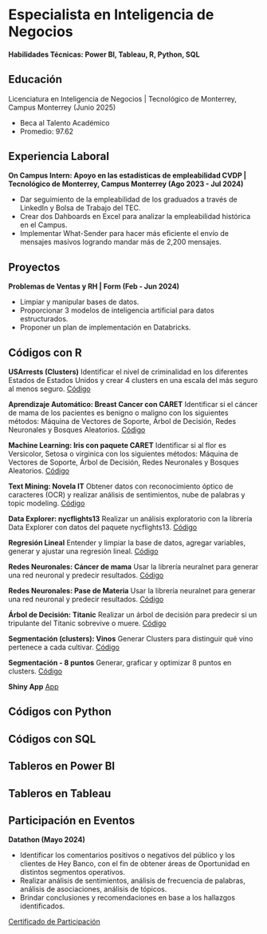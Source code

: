 # Especialista en Inteligencia de Negocios

#### Habilidades Técnicas: Power BI, Tableau, R, Python, SQL

## Educación
Licenciatura en Inteligencia de Negocios | Tecnológico de Monterrey, Campus Monterrey (Junio 2025)
- Beca al Talento Académico 
- Promedio: 97.62

## Experiencia Laboral
**On Campus Intern: Apoyo en las estadísticas de empleabilidad CVDP | Tecnológico de Monterrey, Campus Monterrey (Ago 2023 - Jul 2024)**
- Dar seguimiento de la empleabilidad de los graduados a través de LinkedIn y Bolsa de Trabajo del TEC.
- Crear dos Dahboards en Excel para analizar la empleabilidad histórica en el Campus.
- Implementar What-Sender para hacer más eficiente el envío de mensajes masivos logrando mandar más de 2,200 mensajes.


## Proyectos
**Problemas de Ventas y RH | Form (Feb - Jun 2024)**
- Limpiar y manipular bases de datos.
- Proporcionar 3 modelos de inteligencia artificial para datos estructurados.
- Proponer un plan de implementación en Databricks.

## Códigos con R
**USArrests (Clusters)**
Identificar el nivel de criminalidad en los diferentes Estados de Estados Unidos y crear 4 clusters en una escala del más seguro al menos seguro. 
[Código](https://rpubs.com/NayeliPM/1156426)

**Aprendizaje Automático: Breast Cancer con CARET**
Identificar si el cáncer de mama de los pacientes es benigno o maligno con los siguientes métodos: Máquina de Vectores de Soporte, Árbol de Decisión, Redes Neuronales y Bosques Aleatorios. 
[Código](https://rpubs.com/NayeliPM/1156421)

**Machine Learning: Iris con paquete CARET**
Identificar si al flor es Versicolor, Setosa o virginica con los siguientes métodos: Máquina de Vectores de Soporte, Árbol de Decisión, Redes Neuronales y Bosques Aleatorios. 
[Código](https://rpubs.com/NayeliPM/1156418)

**Text Mining: Novela IT**
Obtener datos con reconocimiento óptico de caracteres (OCR) y realizar análisis de sentimientos, nube de palabras y topic modeling. 
[Código](https://rpubs.com/NayeliPM/1156410)

**Data Explorer: nycflights13**
Realizar un análisis exploratorio con la librería Data Explorer con datos del paquete nycflights13. 
[Código](https://rpubs.com/NayeliPM/1156361)

**Regresión Lineal**
Entender y limpiar la base de datos, agregar variables, generar y ajustar una regresión lineal. 
[Código](https://rpubs.com/NayeliPM/1156335)

**Redes Neuronales: Cáncer de mama**
Usar la librería neuralnet para generar una red neuronal y predecir resultados. 
[Código](https://rpubs.com/NayeliPM/)

**Redes Neuronales: Pase de Materia**
Usar la librería neuralnet para generar una red neuronal y predecir resultados. 
[Código](https://rpubs.com/NayeliPM/1156319)

**Árbol de Decisión: Titanic**
Realizar un árbol de decisión para predecir si un tripulante del Titanic sobrevive o muere. 
[Código](https://rpubs.com/NayeliPM/1156282)

**Segmentación (clusters): Vinos**
Generar Clusters para distinguir qué vino pertenece a cada cultivar. 
[Código](https://rpubs.com/NayeliPM/vinos)

**Segmentación - 8 puntos**
Generar, graficar y optimizar 8 puntos en clusters. 
[Código](https://rpubs.com/NayeliPM/1154418)

**Shiny App**
[App](https://nayelipm.shinyapps.io/PanelFinal/)


## Códigos con Python

## Códigos con SQL

## Tableros en Power BI

## Tableros en Tableau

## Participación en Eventos
**Datathon (Mayo 2024)**
- Identificar los comentarios positivos o negativos del público y los clientes de Hey Banco, con el fin de obtener áreas de Oportunidad en distintos segmentos operativos.
- Realizar análisis de sentimientos, análisis de frecuencia de palabras, análisis de asociaciones, análisis de tópicos.
- Brindar conclusiones y recomendaciones en base a los hallazgos identificados.
  
[Certificado de Participación](https://drive.google.com/file/d/1BYtz9Nvw1r-h6hhHFseb8iIb_Ty8FsFA/view?usp=sharing)







